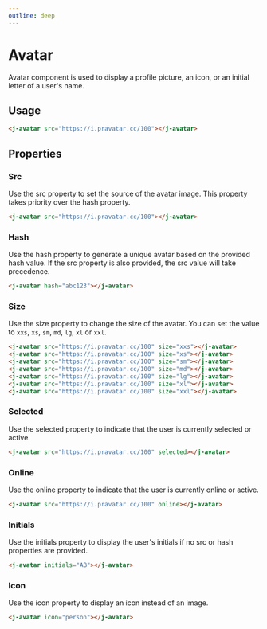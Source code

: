 ```yaml
---
outline: deep
---
```


# Avatar

Avatar component is used to display a profile picture, an icon, or an initial letter of a user's name.

## Usage

<j-avatar src="https://i.pravatar.cc/100"></j-avatar>

```html
<j-avatar src="https://i.pravatar.cc/100"></j-avatar>
```

## Properties

### Src <Badge type="info" text="string" />

Use the src property to set the source of the avatar image. This property takes
priority over the hash property.

<j-avatar src="https://i.pravatar.cc/100"></j-avatar>

```html
<j-avatar src="https://i.pravatar.cc/100"></j-avatar>
```

### Hash <Badge type="info" text="string" />

Use the hash property to generate a unique avatar based on the provided hash value. If the src property is also provided, the src value will take precedence.

<j-avatar hash="abc123"></j-avatar>

```html
<j-avatar hash="abc123"></j-avatar>
```

### Size <Badge type="info" text="string" />

Use the size property to change the size of the avatar. You can set the value to `xxs`, `xs`, `sm`, `md`, `lg`, `xl` or `xxl`.

<j-avatar src="https://i.pravatar.cc/100" size="xxs"></j-avatar>
<j-avatar src="https://i.pravatar.cc/100" size="xs"></j-avatar>
<j-avatar src="https://i.pravatar.cc/100" size="sm"></j-avatar>
<j-avatar src="https://i.pravatar.cc/100" size="md"></j-avatar>
<j-avatar src="https://i.pravatar.cc/100" size="lg"></j-avatar>
<j-avatar src="https://i.pravatar.cc/100" size="xl"></j-avatar>
<j-avatar src="https://i.pravatar.cc/100" size="xxl"></j-avatar>

```html
<j-avatar src="https://i.pravatar.cc/100" size="xxs"></j-avatar>
<j-avatar src="https://i.pravatar.cc/100" size="xs"></j-avatar>
<j-avatar src="https://i.pravatar.cc/100" size="sm"></j-avatar>
<j-avatar src="https://i.pravatar.cc/100" size="md"></j-avatar>
<j-avatar src="https://i.pravatar.cc/100" size="lg"></j-avatar>
<j-avatar src="https://i.pravatar.cc/100" size="xl"></j-avatar>
<j-avatar src="https://i.pravatar.cc/100" size="xxl"></j-avatar>
```

### Selected <Badge type="info" text="boolean" />

Use the selected property to indicate that the user is currently selected or active.

<j-avatar src="https://i.pravatar.cc/100" selected></j-avatar>

```html
<j-avatar src="https://i.pravatar.cc/100" selected></j-avatar>
```

### Online <Badge type="info" text="boolean" />

Use the online property to indicate that the user is currently online or active.

<j-avatar src="https://i.pravatar.cc/100" online></j-avatar>

```html
<j-avatar src="https://i.pravatar.cc/100" online></j-avatar>
```

### Initials <Badge type="info" text="boolean" />

Use the initials property to display the user's initials if no src or hash properties are provided.

<j-avatar initials="AB"></j-avatar>

```html
<j-avatar initials="AB"></j-avatar>
```

### Icon <Badge type="info" text="string" />

Use the icon property to display an icon instead of an image.

<j-avatar icon="person"></j-avatar>

```html
<j-avatar icon="person"></j-avatar>
```
